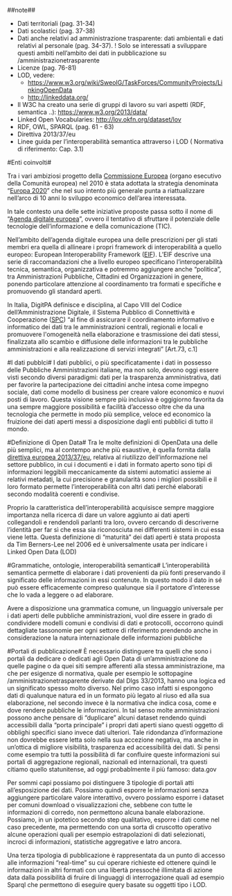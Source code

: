 ##note##
 * Dati territoriali (pag. 31-34)
 * Dati scolastici (pag. 37-38)
 * Dati anche relativi ad amministrazione trasparente: dati ambientali e dati relativi al personale (pag. 34-37). ! Solo se interessati a sviluppare questi ambiti nell’ambito dei dati in pubblicazione su /amministrazionetrasparente
 * Licenze (pag. 76-81)
 * LOD, vedere:
   * https://www.w3.org/wiki/SweoIG/TaskForces/CommunityProjects/LinkingOpenData
   * http://linkeddata.org/
 * Il W3C ha creato una serie di gruppi di lavoro su vari aspetti (RDF, semantica ..): https://www.w3.org/2013/data/
 * Linked Open Vocabularies: http://lov.okfn.org/dataset/lov
 * RDF, OWL, SPARQL (pag. 61 - 63)
 * Direttiva 2013/37/eu
 * Linee guida per l’interoperabilità semantica attraverso i LOD ( Normativa di riferimento: Cap. 3.1)


#Enti coinvolti#

Tra i vari ambiziosi progetto della [Commissione Europea](http://ec.europa.eu/index_it.htm) (organo esecutivo della Comunità europea) nel 2010 è stata adottata la strategia denominata “[Europa 2020](http://ec.europa.eu/europe2020/index_it.htm)” che nel suo intento più generale punta a riattualizzare nell’arco di 10 anni lo sviluppo economico dell’area interessata.

In tale contesto una delle sette iniziative proposte passa sotto il nome di “[Agenda digitale europea](http://eur-lex.europa.eu/legal-content/IT/TXT/?uri=URISERV%3Asi0016)”, ovvero il tentativo di sfruttare il potenziale delle tecnologie dell’informazione e della comunicazione (TIC).

Nell’ambito dell’agenda digitale europea una delle prescrizioni per gli stati membri era quella di allineare i propri framework di interoperabilità a quello europeo: European Interoperability Framework ([EIF](http://ec.europa.eu/idabc/en/document/2319/5938.html)). L’EIF descrive una serie di raccomandazioni che a livello europeo specificano l’interoperabilità tecnica, semantica, organizzativa e potremmo aggiungere anche “politica”, tra Amministrazioni Pubbliche, Cittadini ed Organizzazioni in genere, ponendo particolare attenzione al coordinamento tra formati e specifiche e promuovendo gli standard aperti. 

In Italia, DigitPA definisce e disciplina, al Capo VIII del Codice dell’Amministrazione Digitale, il Sistema Pubblico di Connettività e Cooperazione ([SPC](http://www.agid.gov.it/agenda-digitale/infrastrutture-architetture/sistema-pubblico-connettivita)) “al fine di assicurare il coordinamento informativo e informatico dei dati tra le amministrazioni centrali, regionali e locali e promuovere l'omogeneità nella elaborazione e trasmissione dei dati stessi, finalizzata allo scambio e diffusione delle informazioni tra le pubbliche amministrazioni e alla realizzazione di servizi integrati” [Art.73, c.1]

#I dati pubblci#
I dati pubblici, o più specificatamente i dati in possesso delle Pubbliche Amministrazioni italiane, ma non solo, devono oggi essere visti secondo diversi paradigmi: dati per la trasparenza amministrativa, dati per favorire la partecipazione dei cittadini anche intesa come impegno sociale, dati come modello di business per creare valore economico e nuovi posti di lavoro. Questa visione sempre più inclusiva è oggigiorno favorita da una sempre maggiore possibilità e facilità d’accesso oltre che da una tecnologia che permette in modo più semplice, veloce ed economico la fruizione dei dati aperti messi a disposizione dagli enti pubblici di tutto il mondo.

#Definizione di Open Data#
Tra le molte definizioni di OpenData una delle più semplici, ma al contempo anche più esaustive, è quella fornita dalla [direttiva europea 2013/37/eu](http://eur-lex.europa.eu/LexUriServ/LexUriServ.do?uri=OJ:L:2013:175:0001:0008:IT:PDF), relativa al riutilizzo dell’informazione nel settore pubblico, in cui i documenti e i dati in formato aperto sono tipi di informazioni leggibili meccanicamente da sistemi automatici assieme ai relativi metadati, la cui precisione e granularità sono i migliori possibili e il loro formato permette l’interoperabilità con altri dati perché elaborati secondo modalità coerenti e condivise.

Proprio la caratteristica dell’interoperabilità acquisisce sempre maggiore importanza nella ricerca di dare un valore aggiunto ai dati aperti collegandoli e rendendoli parlanti tra loro, ovvero cercando di descriverne l’identità per far sì che essa sia riconosciuta nei differenti sistemi in cui essa viene letta. Questa definizione di “maturità” dei dati aperti è stata proposta da Tim Berners-Lee nel 2006 ed è universalmente usata per indicare i Linked Open Data (LOD) 

#Grammatiche, ontologie, interoperabilità semantica#
L’interoperabilità semantica permette di elaborare i dati provenienti da più fonti preservando il significato delle informazioni in essi contenute. In questo modo il dato in sé può essere efficacemente compreso qualunque sia il portatore d’interesse che lo vada a leggere o ad elaborare.

Avere a disposizione una grammatica comune, un linguaggio universale per i dati aperti delle pubbliche amministrazioni,  vuol dire essere in grado di condividere modelli comuni e condivisi di dati e protocolli, occorrono quindi dettagliate tassonomie per ogni settore di riferimento prendendo anche in considerazione la natura internazionale delle informazioni pubbliche

#Portali di pubblicazione#
È necessario distinguere  tra quelli che sono i portali da dedicare o dedicati agli Open Data di un’amministrazione da quelle pagine o da quei siti sempre afferenti alla stessa amministrazione, ma che per esigenze di normativa, quale per esempio le sottopagine /amministrazionetrasparente derivate dal Dlgs 33/2013, hanno una logica ed un significato spesso molto diverso. Nel primo caso infatti si espongono dati di qualunque natura ed in un formato più legato al riuso ed alla sua elaborazione, nel secondo invece è la normativa che indica cosa, come e dove rendere pubbliche le informazioni. In tal senso molte amministrazioni possono anche pensare di “duplicare” alcuni dataset rendendo quindi accessibili dalla “porta principale” i propri dati aperti siano questi oggetto di obblighi specifici siano invece dati ulteriori. Tale ridondanza d’informazione non dovrebbe essere letta solo nella sua accezione negativa, ma anche in un’ottica di migliore visibilità, trasparenza ed accessibilità dei dati. Si pensi come esempio tra tutti la possibilità di far confluire queste informazioni sui portali di aggregazione regionali, nazionali ed internazionali, tra questi citiamo quello statunitense, ad oggi probablmente il più famoso: data.gov

Per sommi capi possiamo poi distinguere 3 tipologie di portali atti all’esposizione dei dati. Possiamo quindi esporre le informazioni senza aggiungere particolare valore interattivo, ovvero possiamo esporre i dataset per comuni download o visualizzazioni che, sebbene con tutte le informazioni di corredo, non permettono alcuna banale elaborazione. Possiamo, in un ipotetico secondo step qualitativo, esporre i dati come nel caso precedente, ma permettendo con una sorta di cruscotto operativo alcune operazioni quali per esempio estrapolazioni di dati selezionati, incroci di informazioni, statistiche aggregative e latro ancora.

Una terza tipologia di pubblicazione è rappresentata da un punto di accesso alle informazioni “real-time” su cui operare richieste ed ottenere quindi le informazioni in altri formati con una libertà pressoché illimitata di azione data dalla possibilità di fruire di linguaggi di interrogazione quali ad esempio Sparql che permettono di eseguire query basate su oggetti tipo i LOD.
